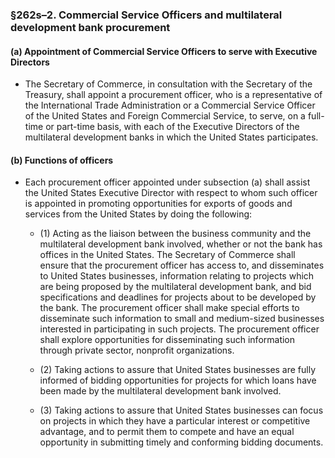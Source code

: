 ### §262s–2. Commercial Service Officers and multilateral development bank procurement
#### (a) Appointment of Commercial Service Officers to serve with Executive Directors
* The Secretary of Commerce, in consultation with the Secretary of the Treasury, shall appoint a procurement officer, who is a representative of the International Trade Administration or a Commercial Service Officer of the United States and Foreign Commercial Service, to serve, on a full-time or part-time basis, with each of the Executive Directors of the multilateral development banks in which the United States participates.

#### (b) Functions of officers
* Each procurement officer appointed under subsection (a) shall assist the United States Executive Director with respect to whom such officer is appointed in promoting opportunities for exports of goods and services from the United States by doing the following:

  * (1) Acting as the liaison between the business community and the multilateral development bank involved, whether or not the bank has offices in the United States. The Secretary of Commerce shall ensure that the procurement officer has access to, and disseminates to United States businesses, information relating to projects which are being proposed by the multilateral development bank, and bid specifications and deadlines for projects about to be developed by the bank. The procurement officer shall make special efforts to disseminate such information to small and medium-sized businesses interested in participating in such projects. The procurement officer shall explore opportunities for disseminating such information through private sector, nonprofit organizations.

  * (2) Taking actions to assure that United States businesses are fully informed of bidding opportunities for projects for which loans have been made by the multilateral development bank involved.

  * (3) Taking actions to assure that United States businesses can focus on projects in which they have a particular interest or competitive advantage, and to permit them to compete and have an equal opportunity in submitting timely and conforming bidding documents.